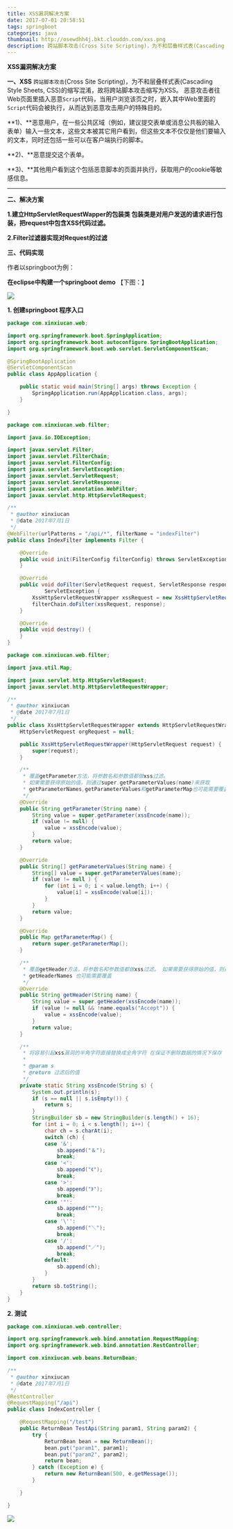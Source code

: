 ```yaml
---
title: XSS漏洞解决方案
date: 2017-07-01 20:58:51
tags: springboot
categories: java
thumbnail: http://osewdhh4j.bkt.clouddn.com/xxs.png
description: 跨站脚本攻击(Cross Site Scripting)，为不和层叠样式表(Cascading Style Sheets, CSS)的缩写混淆，故将跨站脚本攻击缩写为XSS。恶意攻击者往Web页面里插入恶意Script代码，当用户浏览该页之时，嵌入其中Web里面的Script代码会被执行，从而达到恶意攻击用户的特殊目的。
---
```


**XSS漏洞解决方案**

**一、XSS**
`跨站脚本攻击`(Cross Site Scripting)，为不和层叠样式表(Cascading Style Sheets, CSS)的缩写混淆，故将跨站脚本攻击缩写为XSS。
恶意攻击者往Web页面里插入恶意`Script`代码，当用户浏览该页之时，嵌入其中Web里面的`Script`代码会被执行，从而达到恶意攻击用户的特殊目的。

**1)、**恶意用户，在一些公共区域（例如，建议提交表单或消息公共板的输入表单）输入一些文本，这些文本被其它用户看到，但这些文本不仅仅是他们要输入的文本，同时还包括一些可以在客户端执行的脚本。

**2)、**恶意提交这个表单。

**3)、**其他用户看到这个包括恶意脚本的页面并执行，获取用户的cookie等敏感信息。

- - -

**二、解决方案**

**1.建立HttpServletRequestWapper的包装类
包装类是对用户发送的请求进行包装，把request中包含XSS代码过滤。**

**2.Filter过滤器实现对Request的过滤**

**三、代码实现**

作者以springboot为例：

**在eclipse中构建一个springboot demo** 【下图：】

![](http://osewdhh4j.bkt.clouddn.com/20170701203427.png)

**1. 创建springboot 程序入口**


```java
package com.xinxiucan.web;

import org.springframework.boot.SpringApplication;
import org.springframework.boot.autoconfigure.SpringBootApplication;
import org.springframework.boot.web.servlet.ServletComponentScan;

@SpringBootApplication
@ServletComponentScan
public class AppApplication {

    public static void main(String[] args) throws Exception {
		SpringApplication.run(AppApplication.class, args);
	}

}
```

```java
package com.xinxiucan.web.filter;

import java.io.IOException;

import javax.servlet.Filter;
import javax.servlet.FilterChain;
import javax.servlet.FilterConfig;
import javax.servlet.ServletException;
import javax.servlet.ServletRequest;
import javax.servlet.ServletResponse;
import javax.servlet.annotation.WebFilter;
import javax.servlet.http.HttpServletRequest;

/**
 * @author xinxiucan
 * @date 2017年7月1日
 */
@WebFilter(urlPatterns = "/api/*", filterName = "indexFilter")
public class IndexFilter implements Filter {

    @Override
	public void init(FilterConfig filterConfig) throws ServletException {
	}

	@Override
	public void doFilter(ServletRequest request, ServletResponse response, FilterChain filterChain) throws IOException,
			ServletException {
		XssHttpServletRequestWrapper xssRequest = new XssHttpServletRequestWrapper((HttpServletRequest) request);
		filterChain.doFilter(xssRequest, response);
	}

	@Override
	public void destroy() {
	}
}
```


```java
package com.xinxiucan.web.filter;

import java.util.Map;

import javax.servlet.http.HttpServletRequest;
import javax.servlet.http.HttpServletRequestWrapper;

/**
 * @author xinxiucan
 * @date 2017年7月1日
 */
public class XssHttpServletRequestWrapper extends HttpServletRequestWrapper {
    HttpServletRequest orgRequest = null;

	public XssHttpServletRequestWrapper(HttpServletRequest request) {
		super(request);
	}

	/**
	 * 覆盖getParameter方法，将参数名和参数值都做xss过滤。
	 * 如果需要获得原始的值，则通过super.getParameterValues(name)来获取
	 * getParameterNames,getParameterValues和getParameterMap也可能需要覆盖
	 */
	@Override
	public String getParameter(String name) {
		String value = super.getParameter(xssEncode(name));
		if (value != null) {
			value = xssEncode(value);
		}
		return value;
	}

	@Override
	public String[] getParameterValues(String name) {
		String[] value = super.getParameterValues(name);
		if (value != null ) {
			for (int i = 0; i < value.length; i++) {
				value[i] = xssEncode(value[i]);
			}
		}
		return value;
	}

	@Override
	public Map getParameterMap() {
		return super.getParameterMap();
	}

	/**
	 * 覆盖getHeader方法，将参数名和参数值都做xss过滤。 如果需要获得原始的值，则通过super.getHeaders(name)来获取
	 * getHeaderNames 也可能需要覆盖
	 */
	@Override
	public String getHeader(String name) {
		String value = super.getHeader(xssEncode(name));
		if (value != null && !name.equals("Accept")) {
			value = xssEncode(value);
		}
		return value;
	}

	/**
	 * 将容易引起xss漏洞的半角字符直接替换成全角字符 在保证不删除数据的情况下保存
	 * 
	 * @param s
	 * @return 过滤后的值
	 */
	private static String xssEncode(String s) {
		System.out.println(s);
		if (s == null || s.isEmpty()) {
			return s;
		}
		StringBuilder sb = new StringBuilder(s.length() + 16);
		for (int i = 0; i < s.length(); i++) {
			char ch = s.charAt(i);
			switch (ch) {
			case '&':
				sb.append("＆");
				break;
			case '<':
				sb.append("《");
				break;
			case '>':
				sb.append("》");
				break;
			case '"':
				sb.append("“");
				break;
			case '\'':
				sb.append("＼");
				break;
			case '/':
				sb.append("／");
				break;
			default:
				sb.append(ch);
			}
		}
		return sb.toString();
	}
}

```
**2. 测试**

```java
package com.xinxiucan.web.controller;

import org.springframework.web.bind.annotation.RequestMapping;
import org.springframework.web.bind.annotation.RestController;

import com.xinxiucan.web.beans.ReturnBean;

/**
 * @author xinxiucan
 * @date 2017年7月1日
 */
@RestController
@RequestMapping("/api")
public class IndexController {

    @RequestMapping("/test")
	public ReturnBean TestApi(String param1, String param2) {
		try {
			ReturnBean bean = new ReturnBean();
			bean.put("param1", param1);
			bean.put("param2", param2);
			return bean;
		} catch (Exception e) {
			return new ReturnBean(500, e.getMessage());
		}

	}

}


```

![](http://osewdhh4j.bkt.clouddn.com/Q20170701205510.png)



